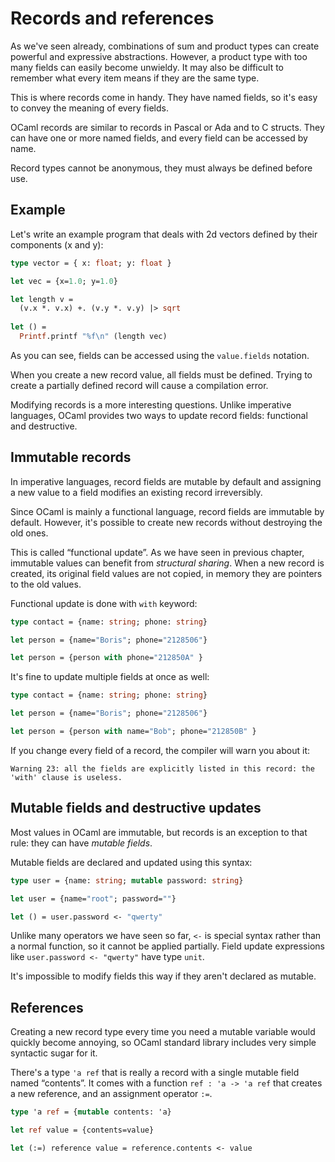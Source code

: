 # Records and references

As we've seen already, combinations of sum and product types can create powerful and expressive abstractions.
However, a product type with too many fields can easily become unwieldy. It may also be difficult to remember what every item means if they are the same type.

This is where records come in handy. They have named fields, so it's easy to convey the meaning of every fields.

OCaml records are similar to records in Pascal or Ada and to C structs. They can have one or more named fields, and every field can be accessed by name.

Record types cannot be anonymous, they must always be defined before use.


## Example

Let's write an example program that deals with 2d vectors defined by their components (x and y):


```ocaml
type vector = { x: float; y: float }

let vec = {x=1.0; y=1.0}

let length v =
  (v.x *. v.x) +. (v.y *. v.y) |> sqrt
  
let () =
  Printf.printf "%f\n" (length vec)
```

As you can see, fields can be accessed using the `value.fields` notation.

When you create a new record value, all fields must be defined. Trying to create a partially defined record will cause a compilation error.

Modifying records is a more interesting questions. Unlike imperative languages, OCaml provides two ways to update record fields: functional and destructive.

## Immutable records

In imperative languages, record fields are mutable by default and assigning a new value to a field modifies an existing record irreversibly.

Since OCaml is mainly a functional language, record fields are immutable by default. However, it's possible to create new records without destroying the old ones.

This is called &ldquo;functional update&rdquo;. As we have seen in previous chapter, immutable values can benefit from _structural sharing_. When a new record is created, its original field values are not copied, in memory they are pointers to the old values.

Functional update is done with `with` keyword:

```ocaml
type contact = {name: string; phone: string}

let person = {name="Boris"; phone="2128506"}

let person = {person with phone="212850A" }
``` 

It's fine to update multiple fields at once as well:

```ocaml
type contact = {name: string; phone: string}

let person = {name="Boris"; phone="2128506"}

let person = {person with name="Bob"; phone="212850B" }
```

If you change every field of a record, the compiler will warn you about it:

```
Warning 23: all the fields are explicitly listed in this record: the 'with' clause is useless. 
```

## Mutable fields and destructive updates

Most values in OCaml are immutable, but records is an exception to that rule: they can have _mutable fields_.

Mutable fields are declared and updated using this syntax:

```ocaml
type user = {name: string; mutable password: string}

let user = {name="root"; password=""}

let () = user.password <- "qwerty"
```

Unlike many operators we have seen so far, `<-` is special syntax rather than a normal function, so it cannot be applied partially. Field update expressions like `user.password <- "qwerty"` have type `unit`. 

It's impossible to modify fields this way if they aren't declared as mutable.

## References

Creating a new record type every time you need a mutable variable would quickly become annoying, so OCaml standard library includes very simple syntactic sugar for it.

There's a type `'a ref` that is really a record with a single mutable field named &ldquo;contents&rdquo;. It comes with a function `ref : 'a -> 'a ref` that creates a new reference, and an assignment operator `:=`.

```ocaml
type 'a ref = {mutable contents: 'a}

let ref value = {contents=value}

let (:=) reference value = reference.contents <- value 
```
